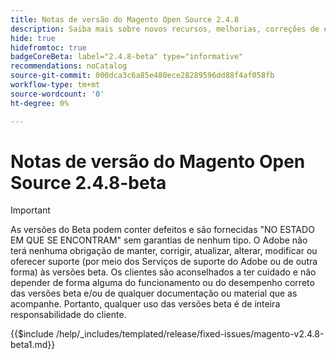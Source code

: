 ```yaml
---
title: Notas de versão do Magento Open Source 2.4.8
description: Saiba mais sobre novos recursos, melhorias, correções de erros e problemas conhecidos na versão 2.4.8 do Magento Open Source.
hide: true
hidefromtoc: true
badgeCoreBeta: label="2.4.8-beta" type="informative"
recommendations: noCatalog
source-git-commit: 000dca3c6a85e480ece28289596dd88f4af058fb
workflow-type: tm+mt
source-wordcount: '0'
ht-degree: 0%

---
```



# Notas de versão do Magento Open Source 2.4.8-beta

>[!IMPORTANT]
>
>As versões do Beta podem conter defeitos e são fornecidas &quot;NO ESTADO EM QUE SE ENCONTRAM&quot; sem garantias de nenhum tipo. O Adobe não terá nenhuma obrigação de manter, corrigir, atualizar, alterar, modificar ou oferecer suporte (por meio dos Serviços de suporte do Adobe ou de outra forma) às versões beta. Os clientes são aconselhados a ter cuidado e não depender de forma alguma do funcionamento ou do desempenho correto das versões beta e/ou de qualquer documentação ou material que as acompanhe. Portanto, qualquer uso das versões beta é de inteira responsabilidade do cliente.

{{$include /help/_includes/templated/release/fixed-issues/magento-v2.4.8-beta1.md}}
